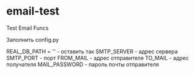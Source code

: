 # email-test
Test Email Funcs


Заполнить config.py

REAL_DB_PATH = '' - оставить так 
SMTP_SERVER  - адрес сервера 
SMTP_PORT - порт
FROM_MAIL - адрес отправителя 
TO_MAIL - адрес получателя
MAIL_PASSWORD - пароль почты отправителя
